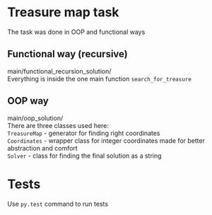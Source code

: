 # Treasure map task
The task was done in OOP and functional ways 
## Functional way (recursive)
main/functional_recursion_solution/
<br>
Everything is inside the one main function
`search_for_treasure`
## OOP way
main/oop_solution/
<br>
There are three classes used here:
<br>
`TreasureMap` - generator for finding right coordinates
<br>
`Coordinates` - wrapper class for integer coordinates made for better abstraction and comfort
<br>
`Solver` - class for finding the final solution as a string
# Tests
Use `py.test` command to run tests